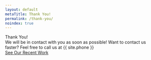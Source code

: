 ```yaml
---
layout: default
metaTitle: Thank You!
permalink: /thank-you/
noindex: true
---
```



<section class="error-page-wrap-layout1">
    <div class="container">
        <div class="error-page-box-layout1">
            <div class="title-text">Thank You!</div>
            <div class="item-subtitle">We will be in contact with you as soon as possible! Want to contact us faster? Feel free to call us at {{ site.phone }}</div>
            <a href="https://eliteconcreteutah.com/projects" class="item-btn">See Our Recent Work</a>
        </div>
    </div>
    <div id="Clouds">
        <div class="Cloud Foreground"></div>
        <div class="Cloud Background"></div>
    </div>
</section>
       